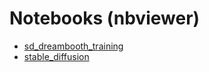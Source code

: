 # Notebooks (nbviewer)
- [sd_dreambooth_training](https://nbviewer.org/github/idanre1/diffusers/blob/main/sd_dreambooth_training.ipynb)
- [stable_diffusion](https://nbviewer.org/github/idanre1/diffusers/blob/main/stable_diffusion.ipynb)